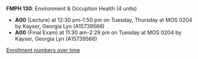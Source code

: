 **FMPH 130**: Environment & Occuption Health (4 units)

- **A00** (Lecture) at 12:30 pm–1:50 pm on Tuesday, Thursday at MOS 0204 by Kayser, Georgia Lyn (A15739566)
- **A00** (Final Exam) at 11:30 am–2:29 pm on Tuesday at MOS 0204 by Kayser, Georgia Lyn (A15739566)

[Enrollment numbers over time](./FMPH130.tsv)
